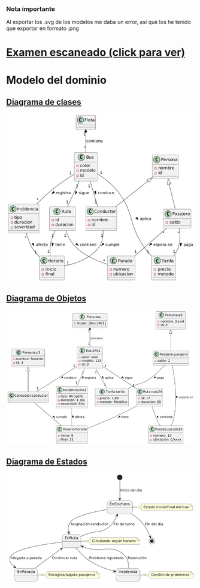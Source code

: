 ### Nota importante
Al exportar los .svg de los modelos me daba un error, así que los he tenido que exportar en formato .png

# [Examen escaneado (click para ver)](images/README.md)

# Modelo del dominio

## [Diagrama de clases](modelosUML/DdCV2.puml)

![DdCV2](images/DdCV2.png)

## [Diagrama de Objetos](modelosUML/DdOV2.puml)

![DdOV2](images/DdOV2.png)

## [Diagrama de Estados](modelosUML/DdEV2.puml)

![DdEV2](images/DdEV2.png)
